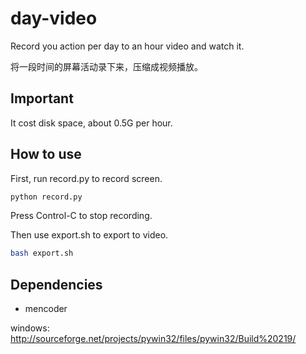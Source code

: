 day-video
=========

Record you action per day to an hour video and watch it.

将一段时间的屏幕活动录下来，压缩成视频播放。

Important
-------------

It cost disk space, about 0.5G per hour.

How to use
-------------

First, run record.py to record screen.

```bash
python record.py
```

Press Control-C to stop recording.

Then use export.sh to export to video.

```bash
bash export.sh
```

Dependencies
-------------

- mencoder

windows: http://sourceforge.net/projects/pywin32/files/pywin32/Build%20219/
